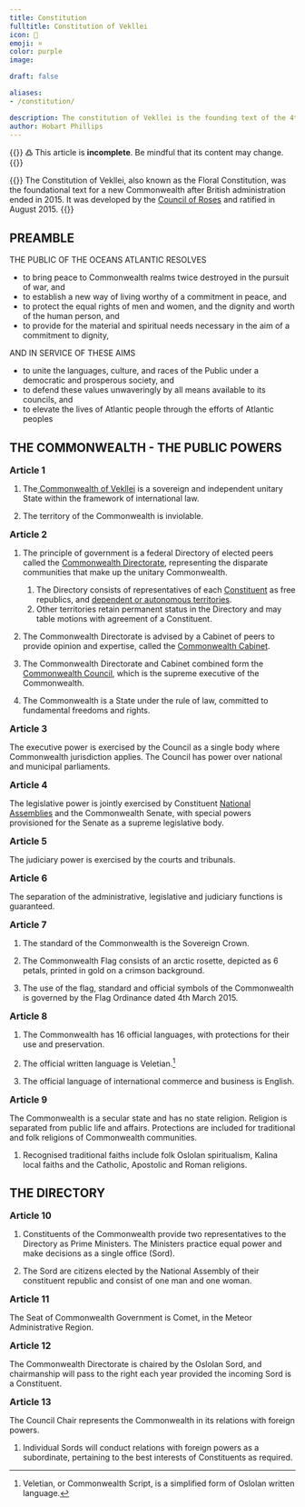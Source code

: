 ```yaml
---
title: Constitution
fulltitle: Constitution of Vekllei
icon: 🌸
emoji: ¤
color: purple
image:

draft: false

aliases:
- /constitution/

description: The constitution of Vekllei is the founding text of the 4th Commonwealth, a fictional country in the Vekllei worldbuilding project.
author: Hobart Phillips
---
```

<style>
  h3, h4 {
      margin: 0;
      font-size: 16px;
      border-radius: 2.5px;
  }
  article[autonumbering] h3::before {
     display: none;
  }
</style>

{{<hint>}}
߷ This article is **incomplete**. Be mindful that its content may change.
{{</hint>}}

{{<hint panel>}}
The Constitution of Vekllei, also known as the Floral Constitution, was the foundational text for a new Commonwealth after British administration ended in 2015. It was developed by the [Council of Roses](/rose-council/) and ratified in August 2015.
{{</hint>}}

## PREAMBLE

THE PUBLIC OF THE OCEANS ATLANTIC RESOLVES
* to bring peace to Commonwealth realms twice destroyed in the pursuit of war, and
* to establish a new way of living worthy of a commitment in peace, and
* to protect the equal rights of men and women, and the dignity and worth of the human person, and
* to provide for the material and spiritual needs necessary in the aim of a commitment to dignity,

AND IN SERVICE OF THESE AIMS
* to unite the languages, culture, and races of the Public under a democratic and prosperous society, and
* to defend these values unwaveringly by all means available to its councils, and
* to elevate the lives of Atlantic people through the efforts of Atlantic peoples

## THE COMMONWEALTH - THE PUBLIC POWERS

### Article 1
1. The[ Commonwealth of Vekllei](/vekllei/) is a sovereign and independent unitary State within the framework of international law.

2. The territory of the Commonwealth is inviolable.

### Article 2
1. The principle of government is a federal Directory of elected peers called the [Commonwealth Directorate](/directory/), representing the disparate communities that make up the unitary Commonwealth.

    1. The Directory consists of representatives of each [Constituent](/constituents/) as free republics, and [dependent or autonomous territories](/territories/).
    2. Other territories retain permanent status in the Directory and may table motions with agreement of a Constituent.

2. The Commonwealth Directorate is advised by a Cabinet of peers to provide opinion and expertise, called the [Commonwealth Cabinet](/cabinet/).
2. The Commonwealth Directorate and Cabinet combined form the [Commonwealth Council](/council/), which is the supreme executive of the Commonwealth.

3. The Commonwealth is a State under the rule of law, committed to fundamental freedoms and rights.

### Article 3
The executive power is exercised by the Council as a single body where Commonwealth jurisdiction applies. The Council has power over national and municipal parliaments.

### Article 4
The legislative power is jointly exercised by Constituent [National Assemblies](/assembly/) and the Commonwealth Senate, with special powers provisioned for the Senate as a supreme legislative body.

### Article 5
The judiciary power is exercised by the courts and tribunals.

### Article 6
The separation of the administrative, legislative and judiciary functions is guaranteed.

### Article 7
1. The standard of the Commonwealth is the Sovereign Crown.

2. The Commonwealth Flag consists of an arctic rosette, depicted as 6 petals, printed in gold on a crimson background.

3. The use of the flag, standard and official symbols of the Commonwealth is governed by the Flag Ordinance dated 4th March 2015.

### Article 8
1. The Commonwealth has 16 official languages, with protections for their use and preservation.

2. The official written language is Veletian.[^commonwealthscript]

3. The official language of international commerce and business is English.

### Article 9
The Commonwealth is a secular state and has no state religion. Religion is separated from public life and affairs. Protections are included for traditional and folk religions of Commonwealth communities.

1. Recognised traditional faiths include folk Oslolan spiritualism, Kalina local faiths and the Catholic, Apostolic and Roman religions.


## THE DIRECTORY

### Article 10
1. Constituents of the Commonwealth provide two representatives to the Directory as Prime Ministers. The Ministers practice equal power and make decisions as a single office (Sord).

2. The Sord are citizens elected by the National Assembly of their constituent republic and consist of one man and one woman.

### Article 11
The Seat of Commonwealth Government is Comet, in the Meteor Administrative Region.

### Article 12
The Commonwealth Directorate is chaired by the Oslolan Sord, and chairmanship will pass to the right each year provided the incoming Sord is a Constituent.

### Article 13
The Council Chair represents the Commonwealth in its relations with foreign powers.

1. Individual Sords will conduct relations with foreign powers as a subordinate, pertaining to the best interests of Constituents as required.

<!--
### Article 14
After consulting the Crown Council the Prince signs and ratifies treaties and in international convention. He acquaints the National Council through the Minister of State with them before their ratification.

However, the following treaties must be ratified in pursuance of a law:

Treaties and international agreements affecting the organisation of the Constitution
Treaties and international agreements the ratification of which entails the modification of the existing legal provisions
Treaties and international agreements which entail the Principality’s adhesion to an international organisation the functioning of which implies the participation of the National Council’s members
Treaties and international organisations the implementation of which results in a budget expenditure pertinent to expenditure type or use, which is not provided by the budget act
The Principality’s external policy is accounted for in an annual report prepared by the government and notified to the National Council.

### Article 15
After consulting the Cabinet, the Directory exercises the right to pardon and amnesty as well as the right of naturalisation and restoration of nationality.

### Article 16
Sords or the Directory confer orders, titles and other distinctions per Law.

## FUNDAMENTAL FREEDOMS AND RIGHTS

### Article 17
All Commonwealth citizens are equal before the law. There is no privilege among them.

### Article 18
The circumstances in which Vekllei nationality may be acquired are laid down by law. The circumstances in which a person who has acquired Vekllei nationality by naturalisation may be deprived of it are laid down in the law.

Loss of Vekllei nationality in any other circumstance may occur only, as prescribed by law, further to the intentional acquisition of another nationality or of service unlawfully carried out in a foreign army.

### Article 19
Individual freedom and security are guaranteed. No one may be prosecuted except in cases provided for by law, before legally appointed judges and in the manner prescribed by law.

Apart from cases of flagrant offence, an arrest may be carried out only pursuant to the well-founded order of the judge, which must be notified at the arrest or at the latest within twenty-four hours. Any detention must be preceded by an examination.

### Article 20
No penalty may be introduced or applied except by law.

Criminal law must ensure respect for individual personality and dignity. No one may be subjected to cruel, inhuman or degrading treatment.

Death penalty is applicable only to crimes against peace, humanity, or of war. The Death Penalty is abolished for other crimes.

Criminal law cannot have any retroactive effect.

### Article 21
The domicile is inviolable. No entry and search in the domicile can take place except in cases and in the manner prescribed by law.

### Article 22
Every individual has the right for respect of private and family life and confidentiality of correspondence.

### Article 23
1. Freedom of religion and of public worship, and freedom to express one’s opinions in all matters, is guaranteed, subject to the right to prosecute any offences committed in the exercise of the said freedoms.

2. No one may be compelled to participate in the rites or ceremonies of any religion or to observe its days of rest.

### Article 24
Property is inviolable. No one may be deprived of property except for public benefit as established by law, and upon a fair, settled and paid compensation in the circumstances and manner specified by law.

### Article 25
Freedom of work is guaranteed. Its practice is determined by law.

Priority is granted to Monegasques for the obtainment of public and private positions in the circumstances prescribed by law or international conventions.

### Article 26
Vekllei nationals are entitled to the assistance of the State in the event of destitution, unemployment, sickness, handicap, old age and maternity in the circumstances and manner laid down by law.

### Article 27
Vekllei nationals are entitled to free primary and secondary education.

### Article 28
Every person may defend the rights and interests of his/her occupation and function through a trade-union action.

The right to strike is recognised, subject to regulation of law.

### Article 29
Vekllei nationals have the right to assemble peacefully and without arms in accordance with the laws that may regulate the exercise of this right without subjecting it to prior authorisation. This freedom does not extend to open-air meetings, which remain subject to police laws.

### Article 30
Freedom of association is guaranteed, subject to regulation of law.

### Article 31
Anyone may address petitions to the public authorities.

### Article 32
Foreigners enjoy all public and private rights in the Principality that are not formally reserved to nationals.

## PUBLIC DOMAIN, PUBLIC FINANCE
### Article 33
Public domain is unalienable and imprescriptible.

A public domain property may be closed down or change purpose only if pronounced by law. Law may allocate decommissioned property to the State or Commune's public domain, as the case may be.

Public domain’s consistency and regime are determined by law.

### Article 34
The Crown’s property is submitted to The Sovereignty's exercise.

They are unalienable and imprescriptible.

Its consistency and regime are determined by the House Laws at the Sovereign Family.

### Article 35
Real estate property and rights pertinent to private State held property are transferable only in accordance with the law.

The law gives authorisation to sell a part of the business capital of which at least fifty per cent is held by the State, thereby transferring the majority of this capital to one or more physical person or private law legal persons.

### Article 36
All vacant and ownerless property belongs to the Sovereign and Nature in treaty with the State. In demonstrating claims of ownership the state may petition Sovereign property for use.

### Article 37
The national budget comprises all public revenue and public expenditure of the Commonwealth and its Constituents.

### Article 38
The national budget expresses the Commonwealth’s economic and financial policy.

### Article 39
Budget is subject to a budget bill. It is voted and promulgated in the form of a law.

### Article 40
The Sovereign Household’s expenses and those of the Prince Palace are determined by budget law and withdrawn in priority from the budget’s general public revenue.

### Article 41
The revenue surplus over expenditure, established after budget implementation and year end closing of accounts, is credited to a constitutional reserve fund. The excess of expenditure over revenue provides cover withdrawing from the same account, after enactment of the relevant law.

### Article 42
Control of financial management is ensured by a Higher Audit Commission.

## THE GOVERNMENT
### Article 43
Government is exercised, under the gracious authority of the Prince, by a Minister of State, assisted by a Government Council.

### Article 44
The Minister of State represents the Prince. He oversees the executive services. He has the police force at his command. He chairs the Government Council with a casting vote.

### Article 45
Sovereign ordinances are debated in the Government Council. They are presented to the Prince with the Minister of State's signature; they mention the relevant proceedings. They are signed by the Prince; the Prince's signature makes them enforceable.

### Article 46
Sovereign Ordinances, which are excluded from debate in the Government Council and presentation to the Minister of State, pertain to:

The House Laws of the Sovereign Family and these of its members
The affairs of the Direction of the Judicial Department

The appointment of members of the Sovereign Household, the diplomatic and consular corps, the Minister of State, the Government Councillors and assimilated civil servants, the magistrates in the judiciary

The issue of exequatur to consuls

The dissolution of the National Council

The granting of honour titles

### Article 47
Ministerial decrees are debated during the Government Council and signed by the Minister of State; they mention the relevant proceedings. They are notified to the Prince within twenty-four hours after signature and become enforceable only in the absence of the Princes formal opposition within ten days after the Minister of State’s notification.

However, the Prince may let the Minister of State know He does not intend on exercising His right of opposition for some decrees or types of decrees. These are thereby enforceable as soon as they are signed by the Minister of State.

### Article 48
Unless law provides otherwise, distribution of subject matters between sovereign ordinances and ministerial decrees is determined by sovereign ordinance.

### Article 49
Government Councils proceedings are subject to minutes put on record in a special register and signed, after the vote, by the present members.

The minutes mention each members vote. Within five days after the meeting, they are notified to the Prince who can lodge an opposition under the conditions provided by the above ### Articleicle 47.

### Article 50
The Minister of State and Government Councillors are accountable to the Prince for the Principality’s administration.

### Article 51
Civil servants’ obligations, rights and fundamental guarantees, as well as their civil liability and criminal responsibility are laid down by law.

CHAPTER VI. THE STATE COUNCIL
### Article 52
The State Council is in charge of advising on draft legislation and ordinances, which the Prince submitted for their perusal.

It can also be consulted on any other draft instrument.

Its organisation and operations are prescribed by sovereign ordinance.

## THE NATIONAL COUNCIL
### Article 53
The National Council comprises twenty-four members, elected for five years by direct universal suffrage and by the list system under the conditions prescribed by law.

In accordance with the conditions determined by law, electors are Monegasque citizens of either gender, at least eighteen years old, with the exception of those deprived of the right to vote for any of the causes set forth by law.

### Article 54
All Monegasque electors of either gender, aged at least twenty-five, who have held the Monegasque nationality for at least five years, and who are not deprived of the right to stand for election for any of the causes set forth by law, are eligible.

Law determines which offices are incompatible with the National Councillor’s mandate.

### Article 55
Courts of justice are entrusted with the control of the elections’ legitimacy, under the conditions prescribed by law.

### Article 56
The National Council’s members are not liable to any civil or criminal responsibility on the grounds of opinion or votes they express during the exercise of their mandates.

Without the National Council’s authorisation, they may neither be prosecuted nor arrested during a session due to a criminal or police infringement, save in the case of flagrant offence.

### Article 57
The newly elected National Council meets on the eleventh day after elections in order to elect its board. The oldest National Council to chairs this session.

Without prejudice to [Article 74], the prior National Council’s powers expire on the day of the new National Council’s meeting.

### Article 58
The National Council meets ipso jure in two annual ordinary sessions.

The first session opens on the first working day of April.

The second session opens on the first working day of October.

Each session may not last longer than three months. The session’s closure is declared by the President.

### Article 59
The National Council meets in extraordinary session, convened either by the Prince or on the request of at least two thirds of the members, by the President.

### Article 60
The National Council's board comprises a president and a vice-president, who are elected each year by the assembly from among its members.

A mayor’s office is incompatible with that of the National Council's President and vice-president.

### Article 61
Without prejudice to the provisions of the Constitution and if need be the law, the organisation and operations of the National Council are determined by the rule of procedure which the National Council issued.

Before being enforced these rules of procedure must be submitted to the Supreme Court, which decides on its compliance with the Constitution and if need be, with law.

### Article 62
The national Council sets its agenda. It is notified to the Minister of State at least three days beforehand. On the request of the Government, at least one of the two sessions must be devoted to debating the bills introduced by the Prince.

However the agenda of extraordinary sessions convened by the Prince is set in the convocation.

### Article 63
The National Council’s meetings are public.

However the National Council may decide with a majority of two thirds of the attending members, to sit in private session.

The minutes of the public meetings are published in “Le Journal de Monaco”.

### Article 64
The Prince communicates with the National Council through messages read by the Minister of State.

### Article 65
The Minister of State and Government Councillors have reserved entrances and seats at the National Council’s meetings.

They must have the floor when they request so.

### Article 66
The instigation of law implies the agreement of wills of both the Prince and the National Council.

The Prince alone may initiate law.

Deliberating and voting on bills are the National Council's responsibility.

It falls to the Prince to sanction laws, which confers them a binding power through promulgation.

### Article 67
The Prince signs bills. These bills are introduced to Him via the Government Council and with the Minister of State's signature. After the Prince’s endorsement, the Minister of State introduces them to the National Council.

The National Council can formulate bill proposals. Within a period of six months st### Articleing from the date the Minister of State received the draft legislation, he notifies the following to the National Council:

Either his decision to turn the proposal into a bill, amended as the case may be, which shall follow the procedure provided for in paragraph 1. In this case, the bill is introduced within a period of one year st### Articleing from the expiration of the six months period mentioned above
Or his decision to interrupt the legislative procedure. This decision is explained with a declaration placed on the agenda of an ordinary session public meeting anticipated within the period. This declaration can be followed by a debate
After expiration of the six months period mentioned above, if the Government has not notified the outcome intended for this bill proposal, the latter according to the procedure prescribed for in paragraph 1. becomes ipso jure a bill.

The same procedure is applicable if the Government did not introduce the bill within the one year period provided for in paragraph 2 a).

The National Council has the right of amendment. As such, it can propose inclusions, substitutions or withdrawals in the bill. Amendments alone that have a direct link with the bill provisions relevant to the bill are admitted. The vote takes place on the amended bill, as the case may be unless the Government withdraws the bill before the final vote.

However, the provisions of the precedent paragraph are not applicable for ratification bills or budget bills.

At the beginning of each ordinary session, in public meeting, the National Council announces the update of all bills introduced by the Government whenever they were introduced.

### Article 68
The Prince issues, when necessary, ordinances to ensure the enforcement of laws and the implementation of international treaties or conventions.

### Article 69
Laws and sovereign ordinances are enforceable against third p### Articleies only from the day after their publication in the "Journal of Monaco”.

### Article 70
The National Council votes on the budget.

No direct or indirect taxation may be introduced but through a law.

Any treaty or international agreement entailing such taxation may only be ratified by a law.

### Article 71
Budget bills are introduced to the National Council before September 30th.

Budget bills are voted upon during the National Council October session.

### Article 72
Budget is voted upon chapter by chapter. Transfers from one chapter to another are forbidden unless authorised by law.

The Budget comprises among others, within expenditure items, sums made available to the Communal Council for the budgetary year to come, as provided for in ### Articleicle 87.

### Article 73
In case the appropriation of funds requested by the Government as provided for in ### Articleicle 71 has not taken place before December 31st, funds relevant to services voted upon may be opened by sovereign ordinance with the National Council’s agreement.

The same prevails for income and expenses resulting from international treaties.

### Article 74
The Prince may, after having taken the advice of the Crown Council pronounce the dissolution of the National Council. If this occurs, new elections take place within a period of three months.

## THE CROWN COUNCIL
### Article 75
The Crown Council consists of seven members of Monegasque nationality, appointed by the Prince for a period of three years.

The President and three other members are directly appointed by the Prince.

Three members are appointed at the suggestion of the National Council, chosen from outside its members.

The offices of Minister of State and Government Councillor are incompatible with those of President or member of the Crown Council.

### Article 76
The Crown Council meets at least twice a year further to the Prince's summons. In addition, the Prince may call a meeting anytime He deems it necessary, either on his own initiative or further to the suggestion of the Crown Council's President.

### Article 77
The Crown Council may be consulted by the Prince on issues regarding the States higher interests. It may offer suggestions to the Prince.

It must be consulted on the following subjects: international treaties, dissolution of the National Council requests or naturalisation and restoration of the Monegasque nationality, pardons and amnesties.

## THE COMMUNE
### Article 78
The territory of the Principality forms a single commune.

### Article 79
The Commune is administered by a municipality composed of the mayor and deputies designated by the Communal Council from amongst its members.

In accordance with the conditions determined by law, elections are Monegasque citizens of either gender, at least eighteen years of age, with the exception of those deprived of the right to vote for any of the causes set forth by law.

All Monegasque electors of either gender, at least twenty-one years of age, who have held the Monegasque nationality for at least five years and who are not deprived of the right to stand for election for any of the causes set forth by law are eligible.

### Article 80
The Communal Council is composed of 15 members elected for a term of four years by universal direct suffrage by the list system.

There is no incompatibility between the Communal Councillor's mandate and that of National Councillor.

### Article 81
The Communal Council meets every three months in ordinary session. Each Session may not last longer than fifteen days.

### Article 82
Extraordinary sessions may be held, on the request or with the authorisation of the Minister of State, for specific purposes.

### Article 83
The Communal Council may be dissolved by a well-founded ministerial decree after the State Council’s opinion is sought.

### Article 84
In case of dissolution or resignation of all the members of the Communal Council, a special delegation is appointed by ministerial decree to carry out its duties until a new Council is elected. This election shall take place within three months.

### Article 85
The Communal Council is chaired by the mayor or, in his/her absence, by the deputy or the councillor who replaces him/her; following the order of the ch### Article.

### Article 86
The Communal Council debates in public meeting on the Commune’s affairs. Its proceedings are enforceable fifteen days after notification to the Minister of State, unless a well-founded opposition under the form of a ministerial decree is initiated.

### Article 87
The communal budget is supplied with revenue produced from communal property the communes ordinary resources and appropriations prescribed by the initial budget law of the year.

## THE JUSTICE
### Article 88
Judicial power vests in the Prince, who, by the present Constitution, delegates its full exercise to the courts and tribunals.

Tribunals render justice in the name of the Prince.

The independence of judges is guaranteed.

The organisation, jurisdiction and operations of the tribunals, as well as judges’ status, are laid down by law.

### Article 89
Supreme Court is composed of five full members and two substitute members.

The Supreme Courts members are appointed by the Prince, as follows:

One full member and one substitute member are introduced by the National Council from outside its members
One full member and one substitute member are introduced by the State Council from outside its members

One full member is introduced by the Crown Council from outside its members

One full member is introduced by the Court of Appeal from outside its members

One full member is introduced by the Civil Court of First Instance from outside its members.

These introductions are done by each of the bodies here above mentioned at the rate of two per seat.

If the Prince does not agree with these introductions, He is free to require new ones.

The President of the Supreme Court is appointed by the Prince.

### Article 90
In constitutional matters, the Supreme Court rules in sovereign fashion over:
Compliance of the National Councils rules of procedure with constitutional and, if need be, legislative provisions under the conditions prescribed by ### Articleicle 61
Appeals on petitions for annulment, petitions to review validity and actions for damages arising from violations of these rights and freedoms prescribed in chapter III of the Constitution, and which are not referred to in subsection B of the present ### Articleicle
In administrative matters, the Supreme Court rules in sovereign fashion over:
Proceedings for annulment of ultra vires decisions taken by various administrative authorities or Sovereign Ordinances to enforce laws, and the award of related damages
Appeals by way of quashing decisions of last resort taken by administrative jurisdictions
Appeals for interpretation and petitions to review the validity of decisions of various administrative authorities or Sovereign Ordinances to enforce laws
The Supreme Court rules over conflicts of jurisdiction.
### Article 91
The Supreme Court deliberates either in plenary session composed of five members or in administrative section composed of three members.

It sits and deliberates in plenary session:

In constitutional matters
As judge of conflicts of jurisdiction
In administrative matters on references ordered by the President of the Supreme Court or decided by the administrative section
It sits and deliberates in administrative section in all other cases.

### Article 92
A sovereign order regulates the organisation and operations of the Supreme Court, especially relevant to the required qualifications of its members, incompatibilities regarding them as well as their status, the turnover of the administrative section’s members, the procedure to follow before the Court, effects of petitions and awards, procedure and effects of conflicts of jurisdiction, as well as necessary transitional measures.

## THE REVISION OF THE CONSTITUTION
### Article 93
The Constitution may not be suspended.

### Article 94
Any revision, in full or in part, requires a referendum of Constituents, and the agreement of the Commonwealth Council.

### Article 95
In case of initiative on the part of the Commonwealth Council, proceedings maybe taken only by a two thirds majority vote of the normal number of members elected at the assembIy.

CHAPTER XII. FINAL PROVISIONS
### Article 96
Prior constitutional provisions are repealed.

The present Constitution immediately enters into force.

The renewal of the National Council and Communal Council shall take place within three months.

### Article 97
Laws and regulations currently into force remain applicable to the extent that they are not incompatible with the present Constitution. If need be, they must be amended in order to comply, as soon as possible, with the latter.
-->

[^commonwealthscript]: Veletian, or Commonwealth Script, is a simplified form of Oslolan written language.